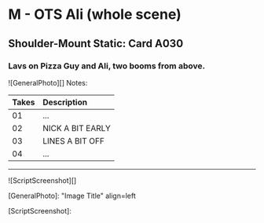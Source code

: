 # M - OTS Ali (whole scene)

## Shoulder-Mount Static: Card A030

### Lavs on Pizza Guy and Ali, two booms from above.

![GeneralPhoto][]
Notes: 

| Takes | Description |
|:---|:----|
| 01 | ... |
| 02 | NICK A BIT EARLY |
| 03 | LINES A BIT OFF |
| 04 | ... |

----

![ScriptScreenshot][]


[GeneralPhoto]:  "Image Title" align=left

[ScriptScreenshot]: 